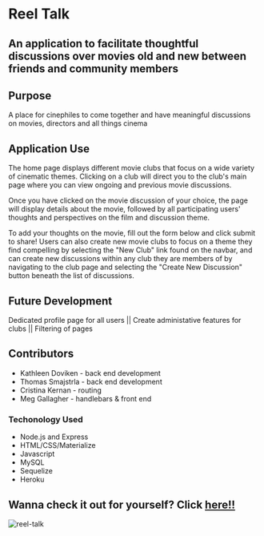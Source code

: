 # Reel Talk

## An application to facilitate thoughtful discussions over movies old and new between friends and community members

## Purpose
A place for cinephiles to come together and have meaningful discussions on
movies, directors and all things cinema

## Application Use
The home page displays different movie clubs that focus on a wide variety of cinematic themes. Clicking on a
club will direct you to the club's main page where you can view ongoing and previous movie discussions.

Once you have clicked on the movie discussion of your choice, the page will display details about the movie,
followed by all participating users' thoughts and perspectives on the film and discussion theme. 
        
To add your thoughts on the movie, fill out the form below and click submit to share!
Users can also create new movie clubs to focus on a theme they find compelling by selecting the "New Club"
link found on the navbar, and can create new discussions within any club they are members of by navigating
to the club page and selecting the "Create New Discussion" button beneath the list of discussions.

## Future Development
Dedicated profile page for all users   ||   Create administative features for clubs   ||   Filtering of pages

## Contributors
* Kathleen Doviken - back end development
* Thomas Smajstrla - back end development
* Cristina Kernan - routing 
* Meg Gallagher - handlebars & front end

### Techonology Used
* Node.js and Express
* HTML/CSS/Materialize
* Javascript
* MySQL
* Sequelize
* Heroku

## Wanna check it out for yourself? Click [here!!](https://reel-talk-app.herokuapp.com)

![reel-talk](/public/images/ReelTalk.gif)

